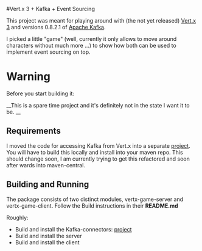 #Vert.x 3 + Kafka + Event Sourcing

This project was meant for playing around with (the not yet released) [Vert.x 3](http://vertx.io/) and versions 0.8.2.1 of [Apache Kafka](http://kafka.apache.org/).

I picked a little "game" (well, currently it only allows to move around characters without much more ...) to show how both can be used to implement event sourcing on top.

# Warning
Before you start building it:

__This is a spare time project and it's definitely not in the state I want it to be. __

## Requirements
I moved the code for accessing Kafka from Vert.x into a separate [project](https://github.com/codepitbull/vertx3-kafka). You will have to build this locally and install into your maven repo. This should change soon, I am currently trying to get this refactored and soon after wards into maven-central.

## Building and Running
The package consists of two distinct modules, vertx-game-server and vertx-game-client. Follow the Build instructions in their __README.md__

Roughly:

- Build and install the Kafka-connectors: [project](https://github.com/codepitbull/vertx3-kafka)
- Build and install the server
- Build and install the client







